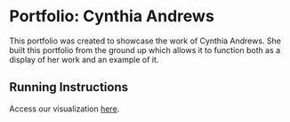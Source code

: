Portfolio: Cynthia Andrews
===============

This portfolio was created to showcase the work of Cynthia Andrews. She built this portfolio from the ground up which allows it to function both as a display of her work and an example of it.
## Running Instructions

Access our visualization [here](http://cse512-15s.github.io/a3-kollerz-caandrew).